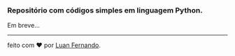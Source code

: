 ### Repositório com códigos simples em linguagem Python.

Em breve...

---
feito com ❤️ por [Luan Fernando](https://www.linkedin.com/in/luan-fernando/).
